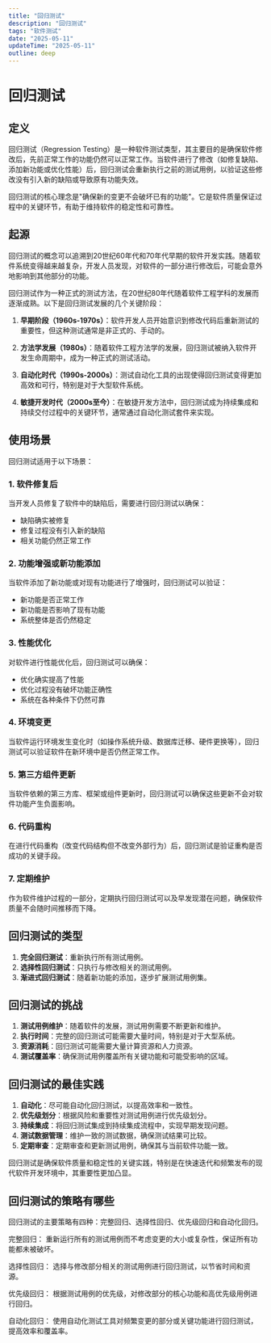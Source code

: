 ```yaml
---
title: "回归测试"
description: "回归测试"
tags: "软件测试"
date: "2025-05-11"
updateTime: "2025-05-11"
outline: deep
---
```


          
# 回归测试

## 定义

回归测试（Regression Testing）是一种软件测试类型，其主要目的是确保软件修改后，先前正常工作的功能仍然可以正常工作。当软件进行了修改（如修复缺陷、添加新功能或优化性能）后，回归测试会重新执行之前的测试用例，以验证这些修改没有引入新的缺陷或导致原有功能失效。

回归测试的核心理念是"确保新的变更不会破坏已有的功能"。它是软件质量保证过程中的关键环节，有助于维持软件的稳定性和可靠性。

## 起源

回归测试的概念可以追溯到20世纪60年代和70年代早期的软件开发实践。随着软件系统变得越来越复杂，开发人员发现，对软件的一部分进行修改后，可能会意外地影响到其他部分的功能。

回归测试作为一种正式的测试方法，在20世纪80年代随着软件工程学科的发展而逐渐成熟。以下是回归测试发展的几个关键阶段：

1. **早期阶段（1960s-1970s）**：软件开发人员开始意识到修改代码后重新测试的重要性，但这种测试通常是非正式的、手动的。

2. **方法学发展（1980s）**：随着软件工程方法学的发展，回归测试被纳入软件开发生命周期中，成为一种正式的测试活动。

3. **自动化时代（1990s-2000s）**：测试自动化工具的出现使得回归测试变得更加高效和可行，特别是对于大型软件系统。

4. **敏捷开发时代（2000s至今）**：在敏捷开发方法中，回归测试成为持续集成和持续交付过程中的关键环节，通常通过自动化测试套件来实现。

## 使用场景

回归测试适用于以下场景：

### 1. 软件修复后

当开发人员修复了软件中的缺陷后，需要进行回归测试以确保：
- 缺陷确实被修复
- 修复过程没有引入新的缺陷
- 相关功能仍然正常工作

### 2. 功能增强或新功能添加

当软件添加了新功能或对现有功能进行了增强时，回归测试可以验证：
- 新功能是否正常工作
- 新功能是否影响了现有功能
- 系统整体是否仍然稳定

### 3. 性能优化

对软件进行性能优化后，回归测试可以确保：
- 优化确实提高了性能
- 优化过程没有破坏功能正确性
- 系统在各种条件下仍然可靠

### 4. 环境变更

当软件运行环境发生变化时（如操作系统升级、数据库迁移、硬件更换等），回归测试可以验证软件在新环境中是否仍然正常工作。

### 5. 第三方组件更新

当软件依赖的第三方库、框架或组件更新时，回归测试可以确保这些更新不会对软件功能产生负面影响。

### 6. 代码重构

在进行代码重构（改变代码结构但不改变外部行为）后，回归测试是验证重构是否成功的关键手段。

### 7. 定期维护

作为软件维护过程的一部分，定期执行回归测试可以及早发现潜在问题，确保软件质量不会随时间推移而下降。

## 回归测试的类型

1. **完全回归测试**：重新执行所有测试用例。
2. **选择性回归测试**：只执行与修改相关的测试用例。
3. **渐进式回归测试**：随着新功能的添加，逐步扩展测试用例集。

## 回归测试的挑战

1. **测试用例维护**：随着软件的发展，测试用例需要不断更新和维护。
2. **执行时间**：完整的回归测试可能需要大量时间，特别是对于大型系统。
3. **资源消耗**：回归测试可能需要大量计算资源和人力资源。
4. **测试覆盖率**：确保测试用例覆盖所有关键功能和可能受影响的区域。

## 回归测试的最佳实践

1. **自动化**：尽可能自动化回归测试，以提高效率和一致性。
2. **优先级划分**：根据风险和重要性对测试用例进行优先级划分。
3. **持续集成**：将回归测试集成到持续集成流程中，实现早期发现问题。
4. **测试数据管理**：维护一致的测试数据，确保测试结果可比较。
5. **定期审查**：定期审查和更新测试用例，确保其与当前软件功能一致。

回归测试是确保软件质量和稳定性的关键实践，特别是在快速迭代和频繁发布的现代软件开发环境中，其重要性更加凸显。

## 回归测试的策略有哪些
回归测试的主要策略有四种：完整回归、选择性回归、优先级回归和自动化回归。


​完整回归​：
重新运行所有的测试用例而不考虑变更的大小或复杂性，保证所有功能都未被破坏。


​选择性回归​：
选择与修改部分相关的测试用例进行回归测试，以节省时间和资源。


​优先级回归​：
根据测试用例的优先级，对修改部分的核心功能和高优先级用例进行回归。


​自动化回归​：
使用自动化测试工具对频繁变更的部分或关键功能进行回归测试，提高效率和覆盖率。